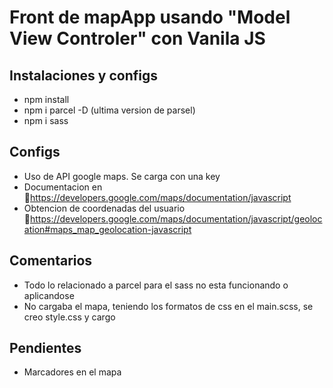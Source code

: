 # Front de mapApp usando "Model View Controler" con Vanila JS

## Instalaciones y configs

- npm install
- npm i parcel -D (ultima version de parsel)
- npm i sass

## Configs

- Uso de API google maps. Se carga con una key
- Documentacion en 🔗https://developers.google.com/maps/documentation/javascript
- Obtencion de coordenadas del usuario 🔗https://developers.google.com/maps/documentation/javascript/geolocation#maps_map_geolocation-javascript

## Comentarios

- Todo lo relacionado a parcel para el sass no esta funcionando o aplicandose
- No cargaba el mapa, teniendo los formatos de css en el main.scss, se creo style.css y cargo

## Pendientes

- Marcadores en el mapa
